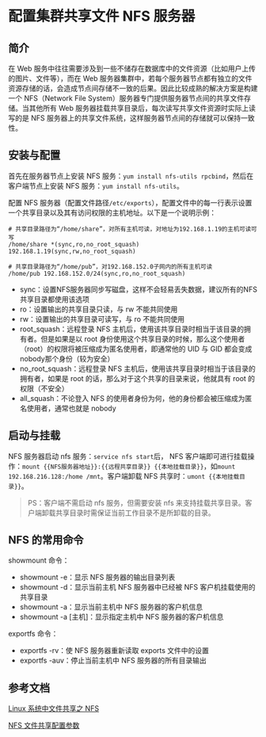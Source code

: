 # 配置集群共享文件 NFS 服务器

## 简介

在 Web 服务中往往需要涉及到一些不储存在数据库中的文件资源（比如用户上传的图片、文件等），而在 Web 服务器集群中，若每个服务器节点都有独立的文件资源存储的话，会造成节点间存储不一致的后果。因此比较成熟的解决方案是构建一个 NFS（Network File System）服务器专门提供服务器节点间的共享文件存储。当其他所有 Web 服务器挂载共享目录后，每次读写共享文件资源时实际上读写的是 NFS 服务器上的共享文件系统，这样服务器节点间的存储就可以保持一致性。

## 安装与配置

首先在服务器节点上安装 NFS 服务：`yum install nfs-utils rpcbind`，然后在客户端节点上安装 NFS 服务：`yum install nfs-utils`。

配置 NFS 服务器（配置文件路径`/etc/exports`），配置文件中的每一行表示设置一个共享目录以及其有访问权限的主机地址。以下是一个说明示例：
```
# 共享目录路径为“/home/share”，对所有主机可读，对地址为192.168.1.19的主机可读可写
/home/share *(sync,ro,no_root_squash) 192.168.1.19(sync,rw,no_root_squash)

# 共享目录路径为“/home/pub”，对192.168.152.0子网内的所有主机可读
/home/pub 192.168.152.0/24(sync,ro,no_root_squash)
```

- sync：设置NFS服务器同步写磁盘，这样不会轻易丢失数据，建议所有的NFS共享目录都使用该选项
- ro：设置输出的共享目录只读，与 rw 不能共同使用
- rw：设置输出的共享目录可读写，与 ro 不能共同使用
- root_squash：远程登录 NFS 主机后，使用该共享目录时相当于该目录的拥有者。但是如果是以 root 身份使用这个共享目录的时候，那么这个使用者（root）的权限将被压缩成为匿名使用者，即通常他的 UID 与 GID 都会变成nobody那个身份（较为安全）
- no_root_squash：远程登录 NFS 主机后，使用该共享目录时相当于该目录的拥有者，如果是 root 的话，那么对于这个共享的目录来说，他就具有 root 的权限（不安全）
- all_squash：不论登入 NFS 的使用者身份为何，他的身份都会被压缩成为匿名使用者，通常也就是 nobody

## 启动与挂载
NFS 服务器启动 nfs 服务：`service nfs start`后， NFS 客户端即可进行挂载操作：`mount {{NFS服务器地址}}:{{远程共享目录}} {{本地挂载目录}}`，如`mount 192.168.216.128:/home /mnt`。客户端卸载 NFS 共享时：`umont {{本地挂载目录}}`。

> PS：客户端不需启动 nfs 服务，但需要安装 nfs 来支持挂载共享目录。客户端卸载共享目录时需保证当前工作目录不是所卸载的目录。

## NFS 的常用命令
showmount 命令：

- showmount -e：显示 NFS 服务器的输出目录列表
- showmount -d：显示当前主机 NFS 服务器中已经被 NFS 客户机挂载使用的共享目录
- showmount -a：显示当前主机中 NFS 服务器的客户机信息
- showmount -a [主机]：显示指定主机中 NFS 服务器的客户机信息

exportfs 命令：

- exportfs -rv：使 NFS 服务器重新读取 exports 文件中的设置
- exportfs -auv：停止当前主机中 NFS 服务器的所有目录输出

## 参考文档
[Linux 系统中文件共享之 NFS](http://www.swanlinux.net/2013/02/12/linux_nfs/)

[NFS 文件共享配置参数](https://www.cnyunwei.cc/archives/148)